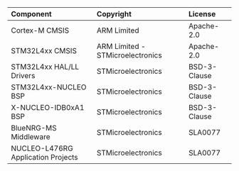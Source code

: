 | Component                               | Copyright                          | License |
|:---------                               |:-------                            |:--------|
| Cortex-M CMSIS                          | ARM Limited                        | Apache-2.0 |
| STM32L4xx CMSIS                         | ARM Limited - STMicroelectronics   | Apache-2.0 |
| STM32L4xx HAL/LL Drivers                | STMicroelectronics                 | BSD-3-Clause |
| STM32L4xx-NUCLEO BSP                    | STMicroelectronics                 | BSD-3-Clause |
| X-NUCLEO-IDB0xA1 BSP                    | STMicroelectronics                 | BSD-3-Clause |
| BlueNRG-MS Middleware                   | STMicroelectronics                 | SLA0077 |
| NUCLEO-L476RG Application Projects      | STMicroelectronics                 | SLA0077 |
